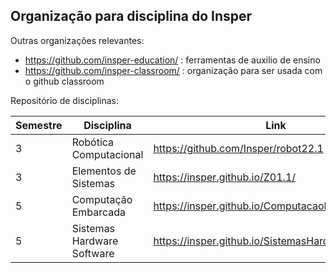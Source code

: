 ## Organização para disciplina do Insper

Outras organizações relevantes:

- https://github.com/insper-education/ : ferramentas de auxilio de ensino
- https://github.com/insper-classroom/ : organização para ser usada com o github classroom

Repositório de disciplinas:

| Semestre     | Disciplina     | Link |
|--------------|-----------|------------|
| 3 | Robótica Computacional    | https://github.com/Insper/robot22.1 | 
| 3 | Elementos de Sistemas | https://insper.github.io/Z01.1/ |
| 5 | Computação Embarcada | https://insper.github.io/ComputacaoEmbarcada/ | 
| 5 | Sistemas Hardware Software | https://insper.github.io/SistemasHardwareSoftware/ |


